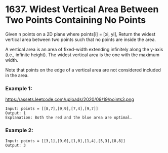 # 1637. Widest Vertical Area Between Two Points Containing No Points

Given n points on a 2D plane where points[i] = [xi, yi], Return the widest vertical area between two points such that no points are inside the area.

A vertical area is an area of fixed-width extending infinitely along the y-axis (i.e., infinite height). The widest vertical area is the one with the maximum width.

Note that points on the edge of a vertical area are not considered included in the area.

### Example 1:

https://assets.leetcode.com/uploads/2020/09/19/points3.png

```​
Input: points = [[8,7],[9,9],[7,4],[9,7]]
Output: 1
Explanation: Both the red and the blue area are optimal.
```

### Example 2:

```
Input: points = [[3,1],[9,0],[1,0],[1,4],[5,3],[8,8]]
Output: 3
```

